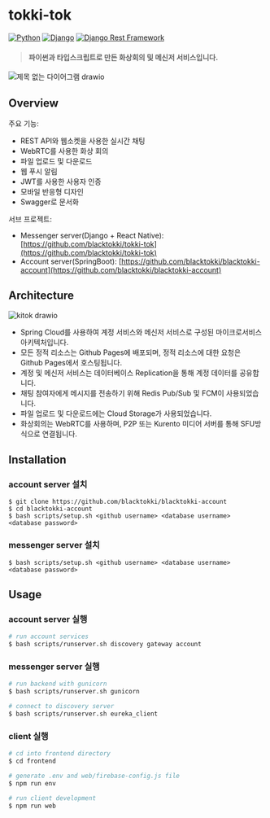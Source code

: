 # tokki-tok
[![Python](https://img.shields.io/badge/python-3.8.0-blue.svg?style=flat-square)](https://www.python.org/downloads/release/python-380/)
[![Django](https://img.shields.io/badge/django-3.2.16-blue.svg?style=flat-square)](https://www.djangoproject.com/)
[![Django Rest Framework](https://img.shields.io/badge/django_rest_framework-3.11.0-blue.svg?style=flat-square)](http://www.django-rest-framework.org/)

> #### 파이썬과 타입스크립트로 만든 화상회의 및 메신저 서비스입니다.
![제목 없는 다이어그램 drawio](https://github.com/blacktokki/tokki-tok/assets/39031723/df1d177c-07dc-4d36-b964-f217409b902d)

## Overview

주요 기능:
+ REST API와 웹소켓을 사용한 실시간 채팅
+ WebRTC를 사용한 화상 회의
+ 파일 업로드 및 다운로드
+ 웹 푸시 알림
+ JWT를 사용한 사용자 인증
+ 모바일 반응형 디자인
+ Swagger로 문서화

서브 프로젝트:
+ Messenger server(Django + React Native): [https://github.com/blacktokki/tokki-tok](https://github.com/blacktokki/tokki-tok)
+ Account server(SpringBoot): [https://github.com/blacktokki/blacktokki-account](https://github.com/blacktokki/blacktokki-account)

## Architecture
![kitok drawio](https://github.com/blacktokki/tokki-tok/assets/39031723/e509396a-7ccf-4257-bc9f-6bedcea243be)
+ Spring Cloud를 사용하여 계정 서비스와 메신저 서비스로 구성된 마이크로서비스 아키텍처입니다.
+ 모든 정적 리소스는 Github Pages에 배포되며, 정적 리소스에 대한 요청은 Github Pages에서 호스팅됩니다.
+ 계정 및 메신저 서비스는 데이터베이스 Replication을 통해 계정 데이터를 공유합니다.
+ 채팅 참여자에게 메시지를 전송하기 위해 Redis Pub/Sub 및 FCM이 사용되었습니다.
+ 파일 업로드 및 다운로드에는 Cloud Storage가 사용되었습니다.
+ 화상회의는 WebRTC를 사용하며, P2P 또는 Kurento 미디어 서버를 통해 SFU방식으로 연결됩니다.

## Installation
### account server 설치
    $ git clone https://github.com/blacktokki/blacktokki-account
    $ cd blacktokki-account
    $ bash scripts/setup.sh <github username> <database username> <database password>
### messenger server 설치
    $ bash scripts/setup.sh <github username> <database username> <database password>

## Usage
### account server 실행
```sh
# run account services
$ bash scripts/runserver.sh discovery gateway account
```
### messenger server 실행
```sh
# run backend with gunicorn
$ bash scripts/runserver.sh gunicorn

# connect to discovery server
$ bash scripts/runserver.sh eureka_client
```
### client 실행
```sh
# cd into frontend directory
$ cd frontend

# generate .env and web/firebase-config.js file
$ npm run env

# run client development
$ npm run web
```
